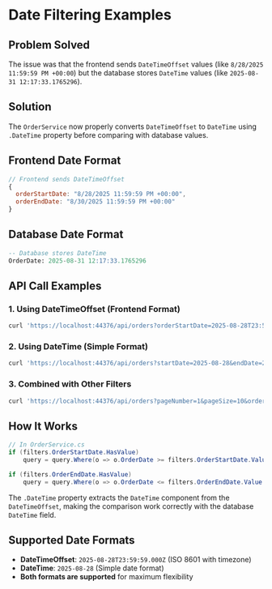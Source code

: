 # Date Filtering Examples

## Problem Solved
The issue was that the frontend sends `DateTimeOffset` values (like `8/28/2025 11:59:59 PM +00:00`) but the database stores `DateTime` values (like `2025-08-31 12:17:33.1765296`).

## Solution
The `OrderService` now properly converts `DateTimeOffset` to `DateTime` using `.DateTime` property before comparing with database values.

## Frontend Date Format
```javascript
// Frontend sends DateTimeOffset
{
  orderStartDate: "8/28/2025 11:59:59 PM +00:00",
  orderEndDate: "8/30/2025 11:59:59 PM +00:00"
}
```

## Database Date Format
```sql
-- Database stores DateTime
OrderDate: 2025-08-31 12:17:33.1765296
```

## API Call Examples

### 1. Using DateTimeOffset (Frontend Format)
```bash
curl 'https://localhost:44376/api/orders?orderStartDate=2025-08-28T23:59:59.000Z&orderEndDate=2025-08-30T23:59:59.999Z'
```

### 2. Using DateTime (Simple Format)
```bash
curl 'https://localhost:44376/api/orders?startDate=2025-08-28&endDate=2025-08-30'
```

### 3. Combined with Other Filters
```bash
curl 'https://localhost:44376/api/orders?pageNumber=1&pageSize=10&orderStatus=Pending&orderStartDate=2025-08-28T00:00:00.000Z&orderEndDate=2025-08-30T23:59:59.999Z'
```

## How It Works
```csharp
// In OrderService.cs
if (filters.OrderStartDate.HasValue)
    query = query.Where(o => o.OrderDate >= filters.OrderStartDate.Value.DateTime);

if (filters.OrderEndDate.HasValue)
    query = query.Where(o => o.OrderDate <= filters.OrderEndDate.Value.DateTime);
```

The `.DateTime` property extracts the `DateTime` component from the `DateTimeOffset`, making the comparison work correctly with the database `DateTime` field.

## Supported Date Formats
- **DateTimeOffset**: `2025-08-28T23:59:59.000Z` (ISO 8601 with timezone)
- **DateTime**: `2025-08-28` (Simple date format)
- **Both formats are supported** for maximum flexibility
